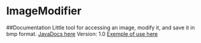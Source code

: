 # ImageModifier

##Documentation
Little tool for accessing an image, modify it, and save it in bmp format. 
[JavaDocs here](https://ollprogram.github.io/OllprogramLibrariesDocs/)
Version: 1.0 
[Exemple of use here](/ImageModifier/tests/exemple/Example.java)
